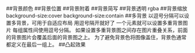##背景颜色
##背景位置
##背景附着
##背景简写
##背景透明
rgba
##背景缩放
background-size:cover
background-size:contain
##多背景
以逗号分隔可以设置多背景，可用于自适应布局 用逗号隔开就好了
一个元素就可以设置多重背景图片
每组属性间使用逗号分隔。
如果设置多重背景图之间存在图片重叠关系，前面的背景图片会覆盖后面的背景图之上。
为了避免背景色将图像盖住，背景色通常都定义在最后一组上。
##凸起效果

